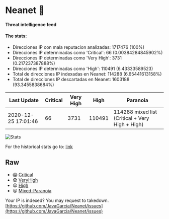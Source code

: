 # Neanet :hocho:
#### Threat intelligence feed
#### The stats:

- Direcciones IP con mala reputacion analizadas: 1717476 (100%)
- Direcciones IP determinadas como 'Critical':  66 (0.00384284845902%)
- Direcciones IP determinadas como 'Very High':  3731 (0.217237387888%)
- Direcciones IP determinadas como 'High':  110491 (6.43333589523)
- Total de direcciones IP indexadas en Neanet:  114288 (6.65441613158%)
- Total de direcciones IP descartadas en Neanet:  1603188 (93.3455838684%)

| Last Update | Critical | Very High | High | Paranoia |
| --- | --- | --- | --- | --- |
| 2020-12-25 17:01:46 | 66 | 3731 | 110491 | 114288 mixed list (Critical + Very High + High)|

![Stats](https://docs.google.com/spreadsheets/d/e/2PACX-1vSnaNMIXVabIpDJjufMlzH7poXnshF3mgd8Is1g9ytUEzVsP5my4Trn8f-xkoLLQ38xpL3HtmUexLo6/pubchart?oid=501124687&format=image)

For the historical stats go to: [link](/stats.csv)
## Raw
- :scream: [Critical](https://raw.githubusercontent.com/JavaGarcia/Neanet/master/blacklists/neanet_critical.txt)
- :fearful: [VeryHigh](https://raw.githubusercontent.com/JavaGarcia/Neanet/master/blacklists/neanet_veryHigh.txtt)
- :frowning: [High](https://raw.githubusercontent.com/JavaGarcia/Neanet/master/blacklists/neanet_high.txt)
- :dizzy_face: [Mixed-Paranoia](https://raw.githubusercontent.com/JavaGarcia/Neanet/master/blacklists/neanet_all.txt)


Your IP is indexed? You may request to takedown. [https://github.com/JavaGarcia/Neanet/issues](https://github.com/JavaGarcia/Neanet/issues)

























































































































































































































































































































































































































































































































































































































































































































































































































































































































































































































































































































































































































































































































































































































































































































































































































































































































































































































































































































































































































































































































































































































































































































































































































































































































































































































































































































































































































































































































































































































































































































































